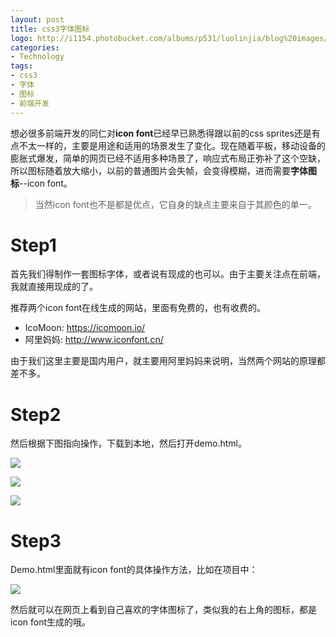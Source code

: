 ```yaml
---
layout: post
title: css3字体图标
logo: http://i1154.photobucket.com/albums/p531/luolinjia/blog%20images/Snip20141015_1_zps264842fb.png
categories:
- Technology
tags:
- css3
- 字体
- 图标
- 前端开发
---
```


想必很多前端开发的同仁对**icon font**已经早已熟悉得跟以前的css sprites还是有点不太一样的，主要是用途和适用的场景发生了变化。现在随着平板，移动设备的膨胀式爆发，简单的网页已经不适用多种场景了，响应式布局正弥补了这个空缺，所以图标随着放大缩小，以前的普通图片会失帧，会变得模糊，进而需要**字体图标**--icon font。  

> 当然icon font也不是都是优点，它自身的缺点主要来自于其颜色的单一。

# Step1  
首先我们得制作一套图标字体，或者说有现成的也可以。由于主要关注点在前端，我就直接用现成的了。  

推荐两个icon font在线生成的网站，里面有免费的，也有收费的。

- IcoMoon: <https://icomoon.io/>  
- 阿里妈妈: <http://www.iconfont.cn/>  

由于我们这里主要是国内用户，就主要用阿里妈妈来说明，当然两个网站的原理都差不多。  

# Step2  
然后根据下图指向操作，下载到本地，然后打开demo.html。  

![](http://i1154.photobucket.com/albums/p531/luolinjia/blog%20images/Snip20141015_3_zpsba1f94c0.png)  

![](http://i1154.photobucket.com/albums/p531/luolinjia/blog%20images/Snip20141015_4_zps8b8fd06d.png)  

![](http://i1154.photobucket.com/albums/p531/luolinjia/blog%20images/Snip20141015_6_zps6101d37d.png)  

# Step3
Demo.html里面就有icon font的具体操作方法，比如在项目中：  

![](http://i1154.photobucket.com/albums/p531/luolinjia/blog%20images/Snip20141015_7_zps614286b8.png)  

然后就可以在网页上看到自己喜欢的字体图标了，类似我的右上角的图标，都是icon font生成的哦。
